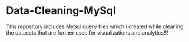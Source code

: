 # Data-Cleaning-MySql
This repository includes MySql query files which i created while cleaning the datasets that are further used for visualizations and analytics!!!

